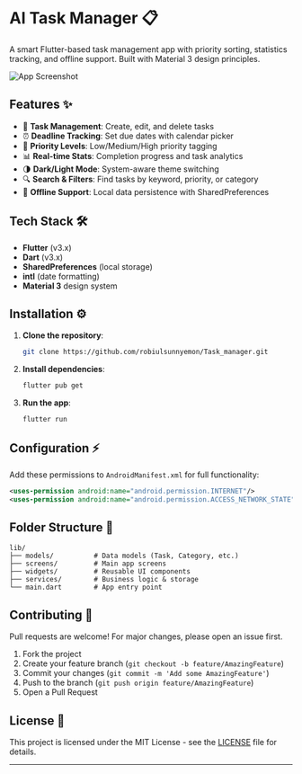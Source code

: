 
# AI Task Manager 📋

A smart Flutter-based task management app with priority sorting, statistics tracking, and offline support. Built with Material 3 design principles.

![App Screenshot](https://example.com/screenshot.png) <!-- Replace with actual screenshot URL -->

## Features ✨

- 🎯 **Task Management**: Create, edit, and delete tasks
- ⏰ **Deadline Tracking**: Set due dates with calendar picker
- 🔼 **Priority Levels**: Low/Medium/High priority tagging
- 📊 **Real-time Stats**: Completion progress and task analytics
- 🌗 **Dark/Light Mode**: System-aware theme switching
- 🔍 **Search & Filters**: Find tasks by keyword, priority, or category
- 📱 **Offline Support**: Local data persistence with SharedPreferences

## Tech Stack 🛠️

- **Flutter** (v3.x)
- **Dart** (v3.x)
- **SharedPreferences** (local storage)
- **intl** (date formatting)
- **Material 3** design system

## Installation ⚙️

1. **Clone the repository**:
   ```bash
   git clone https://github.com/robiulsunnyemon/Task_manager.git
   ```

2. **Install dependencies**:
   ```bash
   flutter pub get
   ```

3. **Run the app**:
   ```bash
   flutter run
   ```

## Configuration ⚡

Add these permissions to `AndroidManifest.xml` for full functionality:
```xml
<uses-permission android:name="android.permission.INTERNET"/>
<uses-permission android:name="android.permission.ACCESS_NETWORK_STATE"/>
```

## Folder Structure 📂

```
lib/
├── models/          # Data models (Task, Category, etc.)
├── screens/         # Main app screens
├── widgets/         # Reusable UI components
├── services/        # Business logic & storage
└── main.dart        # App entry point
```

## Contributing 🤝

Pull requests are welcome! For major changes, please open an issue first.

1. Fork the project
2. Create your feature branch (`git checkout -b feature/AmazingFeature`)
3. Commit your changes (`git commit -m 'Add some AmazingFeature'`)
4. Push to the branch (`git push origin feature/AmazingFeature`)
5. Open a Pull Request

## License 📜

This project is licensed under the MIT License - see the [LICENSE](LICENSE) file for details.

---

